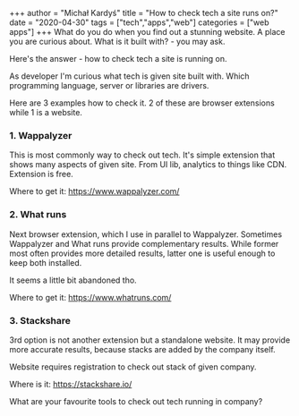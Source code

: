 +++
author = "Michał Kardyś"
title = "How to check tech a site runs on?"
date = "2020-04-30"
tags = ["tech","apps","web"]
categories = ["web apps"]
+++
What do you do when you find out a stunning website. A place you are curious about. What is it built with? - you may ask. 

Here's the answer - how to check tech a site is running on.
<!--more-->

As developer I'm curious what tech is given site built with. Which programming language, server or libraries are drivers.

Here are 3 examples how to check it. 2 of these are browser extensions while 1 is a website.  
### 1. Wappalyzer
This is most commonly way to check out tech. It's simple extension that shows many aspects of given site. From UI lib, analytics to things like CDN. Extension is free.

Where to get it: https://www.wappalyzer.com/

### 2. What runs
Next browser extension, which I use in parallel to Wappalyzer. Sometimes Wappalyzer and What runs provide complementary results. While former most often provides more detailed results, latter one is useful enough to keep both installed.

It seems a little bit abandoned tho. 

Where to get it: https://www.whatruns.com/ 

### 3. Stackshare

3rd option is not another extension but a standalone website. It may provide more accurate results, because stacks are added by the company itself.

Website requires registration to check out stack of given company.  

Where is it: https://stackshare.io/ 

What are your favourite tools to check out tech running in company? 